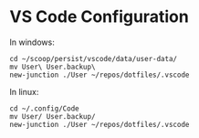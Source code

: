 # VS Code Configuration

In windows:

```nushell
cd ~/scoop/persist/vscode/data/user-data/
mv User\ User.backup\
new-junction ./User ~/repos/dotfiles/.vscode
```

In linux:

```nushell
cd ~/.config/Code
mv User/ User.backup/
new-junction ./User ~/repos/dotfiles/.vscode
```
